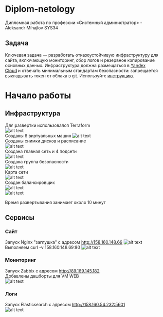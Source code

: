 # Diplom-netology
Дипломная работа по профессии «Системный администратор» - Aleksandr Mihajlov SYS34

## Задача

Ключевая задача — разработать отказоустойчивую инфраструктуру для сайта, включающую мониторинг, сбор логов и резервное копирование основных данных. 
Инфраструктура должна размещаться в [Yandex Cloud](https://cloud.yandex.com/) и отвечать минимальным стандартам безопасности: запрещается выкладывать токен от облака в git. 
Используйте [инструкцию](https://cloud.yandex.ru/docs/tutorials/infrastructure-management/terraform-quickstart#get-credentials).



# Начало работы  



## Инфраструктура  

Для развертки использовался Terraform  
![alt text](https://github.com/AleksandrMihajlov/Diplom-netology/blob/main/Screen/1.png)  
Созданы 6 виртуальных машин
![alt text](https://github.com/AleksandrMihajlov/Diplom-netology/blob/main/Screen/2.png)  
Созданы снимки дисков и расписание  
![alt text](https://github.com/AleksandrMihajlov/Diplom-netology/blob/main/Screen/3.png)  
Создана главная сеть и 4 подсети  
![alt text](https://github.com/AleksandrMihajlov/Diplom-netology/blob/main/Screen/4.png)  
Создана группа безопасности  
![alt text](https://github.com/AleksandrMihajlov/Diplom-netology/blob/main/Screen/5.png)  
Карта сети  
![alt text](https://github.com/AleksandrMihajlov/Diplom-netology/blob/main/Screen/6.png)  
Создан балансировщик  
![alt text](https://github.com/AleksandrMihajlov/Diplom-netology/blob/main/Screen/7.png)  
![alt text](https://github.com/AleksandrMihajlov/Diplom-netology/blob/main/Screen/8.png)  
  
Время развертывания занимает около 10 минут  
  
## Сервисы  
  
  
### Сайт  

Запуск Nginx "заглушка" с адресом http://158.160.148.69
![alt text](https://github.com/AleksandrMihajlov/Diplom-netology/blob/main/Screen/2.2.png)  
Выполняем curl -v 158.160.148.69:80
![alt text](https://github.com/AleksandrMihajlov/Diplom-netology/blob/main/Screen/2.1.png)  
  
### Мониторинг  
  
Запуск Zabbix c адресом http://89.169.145.182  
Добавлены дашборты для VM WEB  
![alt text](https://github.com/AleksandrMihajlov/Diplom-netology/blob/main/Screen/2.3.png)  
  
### Логи

Запуск Elasticsearch c адресом http://158.160.54.232:5601  
![alt text](https://github.com/AleksandrMihajlov/Diplom-netology/blob/main/Screen/2.4.png)